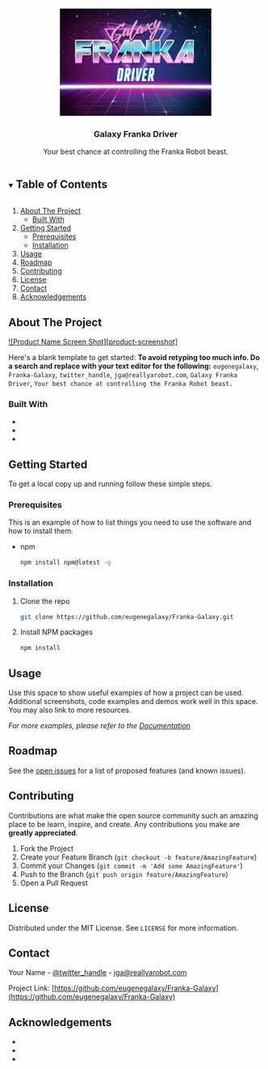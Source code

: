 <!-- PROJECT SHIELDS -->
<!--
*** I'm using markdown "reference style" links for readability.
*** Reference links are enclosed in brackets [ ] instead of parentheses ( ).
*** See the bottom of this document for the declaration of the reference variables
*** for contributors-url, forks-url, etc. This is an optional, concise syntax you may use.
*** https://www.markdownguide.org/basic-syntax/#reference-style-links
-->

<!-- PROJECT LOGO -->
<br />
<p align="center">
  <a href="https://github.com/eugenegalaxy/Franka-Galaxy">
    <img src="doc/logo_m.jpg" alt="Logo" width="300" height="212">
  </a>

  <h3 align="center">Galaxy Franka Driver</h3>

  <p align="center">
    Your best chance at controlling the Franka Robot beast.
    <br />
  </p>
</p>



<!-- TABLE OF CONTENTS -->
<details open="open">
  <summary><h2 style="display: inline-block">Table of Contents</h2></summary>
  <ol>
    <li>
      <a href="#about-the-project">About The Project</a>
      <ul>
        <li><a href="#built-with">Built With</a></li>
      </ul>
    </li>
    <li>
      <a href="#getting-started">Getting Started</a>
      <ul>
        <li><a href="#prerequisites">Prerequisites</a></li>
        <li><a href="#installation">Installation</a></li>
      </ul>
    </li>
    <li><a href="#usage">Usage</a></li>
    <li><a href="#roadmap">Roadmap</a></li>
    <li><a href="#contributing">Contributing</a></li>
    <li><a href="#license">License</a></li>
    <li><a href="#contact">Contact</a></li>
    <li><a href="#acknowledgements">Acknowledgements</a></li>
  </ol>
</details>



<!-- ABOUT THE PROJECT -->
## About The Project

[![Product Name Screen Shot][product-screenshot]](https://example.com)

Here's a blank template to get started:
**To avoid retyping too much info. Do a search and replace with your text editor for the following:**
`eugenegalaxy`, `Franka-Galaxy`, `twitter_handle`, `jga@reallyarobot.com`, `Galaxy Franka Driver`, `Your best chance at controlling the Franka Robot beast.`


### Built With

* []()
* []()
* []()



<!-- GETTING STARTED -->
## Getting Started

To get a local copy up and running follow these simple steps.

### Prerequisites

This is an example of how to list things you need to use the software and how to install them.
* npm
  ```sh
  npm install npm@latest -g
  ```

### Installation

1. Clone the repo
   ```sh
   git clone https://github.com/eugenegalaxy/Franka-Galaxy.git
   ```
2. Install NPM packages
   ```sh
   npm install
   ```



<!-- USAGE EXAMPLES -->
## Usage

Use this space to show useful examples of how a project can be used. Additional screenshots, code examples and demos work well in this space. You may also link to more resources.

_For more examples, please refer to the [Documentation](https://example.com)_



<!-- ROADMAP -->
## Roadmap

See the [open issues](https://github.com/eugenegalaxy/Franka-Galaxy/issues) for a list of proposed features (and known issues).



<!-- CONTRIBUTING -->
## Contributing

Contributions are what make the open source community such an amazing place to be learn, inspire, and create. Any contributions you make are **greatly appreciated**.

1. Fork the Project
2. Create your Feature Branch (`git checkout -b feature/AmazingFeature`)
3. Commit your Changes (`git commit -m 'Add some AmazingFeature'`)
4. Push to the Branch (`git push origin feature/AmazingFeature`)
5. Open a Pull Request



<!-- LICENSE -->
## License

Distributed under the MIT License. See `LICENSE` for more information.



<!-- CONTACT -->
## Contact

Your Name - [@twitter_handle](https://twitter.com/twitter_handle) - jga@reallyarobot.com

Project Link: [https://github.com/eugenegalaxy/Franka-Galaxy](https://github.com/eugenegalaxy/Franka-Galaxy)



<!-- ACKNOWLEDGEMENTS -->
## Acknowledgements

* []()
* []()
* []()





<!-- MARKDOWN LINKS & IMAGES -->
<!-- https://www.markdownguide.org/basic-syntax/#reference-style-links -->
[contributors-shield]: https://img.shields.io/github/contributors/eugenegalaxy/repo.svg?style=for-the-badge
[contributors-url]: https://github.com/eugenegalaxy/repo/graphs/contributors
[forks-shield]: https://img.shields.io/github/forks/eugenegalaxy/repo.svg?style=for-the-badge
[forks-url]: https://github.com/eugenegalaxy/repo/network/members
[stars-shield]: https://img.shields.io/github/stars/eugenegalaxy/repo.svg?style=for-the-badge
[stars-url]: https://github.com/eugenegalaxy/repo/stargazers
[issues-shield]: https://img.shields.io/github/issues/eugenegalaxy/repo.svg?style=for-the-badge
[issues-url]: https://github.com/eugenegalaxy/repo/issues
[license-shield]: https://img.shields.io/github/license/eugenegalaxy/repo.svg?style=for-the-badge
[license-url]: https://github.com/eugenegalaxy/repo/blob/master/LICENSE.txt
[linkedin-shield]: https://img.shields.io/badge/-LinkedIn-black.svg?style=for-the-badge&logo=linkedin&colorB=555
[linkedin-url]: https://linkedin.com/in/eugenegalaxy